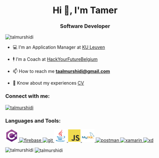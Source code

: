 <h1 align="center">Hi 👋, I'm Tamer</h1>
<h3 align="center">Software Developer</h3>

<p align="left"> <img src="https://komarev.com/ghpvc/?username=talmurshidi&label=Profile%20views&color=0e75b6&style=flat" alt="talmurshidi" /> </p>

- 💻 I’m an Application Manager at [KU Leuven](https://www.kuleuven.be/wieiswie/en/person/00147498)
<!-- - 🔭 I’m currently working on [Android-Fatoorty](https://play.google.com/store/apps/details?id=com.salman.fatoorty) / [iOS-Fatoorty](https://apps.apple.com/us/app/id1531910357) -->

- 🕴️ I’m a Coach at [HackYourFutureBelgium](https://github.com/HackYourFutureBelgium)

<!-- - 👨‍💻 All of my projects are available at [my portfolio](https://talmurshidi.github.io/talmurshidi/) -->

<!-- - 🌱 I’m currently learning **Java SE 11** -->

<!-- - 💬 Ask me about **Xamarin Forms** -->

- 📫 How to reach me **taalmurshidi@gmail.com**

- 📄 Know about my experiences [CV](https://drive.google.com/drive/folders/1wbKusBuzJEgD8rpjIT-cL_sNqLkHroBy?usp=sharing)

<h3 align="left">Connect with me:</h3>
<p align="left">
<a href="https://www.linkedin.com/in/talmurhsidi/" target="blank"><img align="center" src="https://upload.wikimedia.org/wikipedia/commons/8/81/LinkedIn_icon.svg" alt="talmurshidi" height="30" width="40" /></a>
</p>

<h3 align="left">Languages and Tools:</h3>
<p align="left"> <a href="https://www.w3schools.com/cs/" target="_blank"> <img src="https://raw.githubusercontent.com/devicons/devicon/master/icons/csharp/csharp-original.svg" alt="csharp" width="40" height="40"/> </a> <a href="https://firebase.google.com/" target="_blank"> <img src="https://www.vectorlogo.zone/logos/firebase/firebase-icon.svg" alt="firebase" width="40" height="40"/> </a> <a href="https://git-scm.com/" target="_blank"> <img src="https://www.vectorlogo.zone/logos/git-scm/git-scm-icon.svg" alt="git" width="40" height="40"/> </a> <a href="https://www.java.com" target="_blank"> <img src="https://raw.githubusercontent.com/devicons/devicon/master/icons/java/java-original.svg" alt="java" width="40" height="40"/> </a> <a href="https://developer.mozilla.org/en-US/docs/Web/JavaScript" target="_blank"> <img src="https://raw.githubusercontent.com/devicons/devicon/master/icons/javascript/javascript-original.svg" alt="javascript" width="40" height="40"/> </a> <a href="https://www.mysql.com/" target="_blank"> <img src="https://raw.githubusercontent.com/devicons/devicon/master/icons/mysql/mysql-original-wordmark.svg" alt="mysql" width="40" height="40"/> </a> <a href="https://postman.com" target="_blank"> <img src="https://www.vectorlogo.zone/logos/getpostman/getpostman-icon.svg" alt="postman" width="40" height="40"/> </a> <a href="https://dotnet.microsoft.com/apps/xamarin" target="_blank"> <img src="https://raw.githubusercontent.com/detain/svg-logos/780f25886640cef088af994181646db2f6b1a3f8/svg/xamarin.svg" alt="xamarin" width="40" height="40"/> </a> <a href="https://www.adobe.com/products/xd.html" target="_blank"> <img src="https://cdn.worldvectorlogo.com/logos/adobe-xd.svg" alt="xd" width="40" height="40"/> </a> </p>

<p><img align="left" src="https://github-readme-stats.vercel.app/api/top-langs?username=talmurshidi&show_icons=true&locale=en&layout=compact" alt="talmurshidi" /></p>

<p>&nbsp;<img align="center" src="https://github-readme-stats.vercel.app/api?username=talmurshidi&show_icons=true&locale=en" alt="talmurshidi" /></p>

<!--
**talmurshidi/talmurshidi** is a ✨ _special_ ✨ repository because its `README.md` (this file) appears on your GitHub profile.

Here are some ideas to get you started:

- 🔭 I’m currently working on ...
- 🌱 I’m currently learning ...
- 👯 I’m looking to collaborate on ...
- 🤔 I’m looking for help with ...
- 💬 Ask me about ...
- 📫 How to reach me: ...
- 😄 Pronouns: ...
- ⚡ Fun fact: ...
-->
